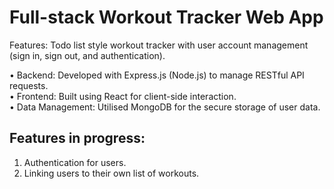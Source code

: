 # Full-stack Workout Tracker Web App
Features: Todo list style workout tracker with user account management (sign in, sign out, and authentication).

•	Backend: Developed with Express.js (Node.js) to manage RESTful API requests.<br>
•	Frontend: Built using React for client-side interaction.<br>
•	Data Management: Utilised MongoDB for the secure storage of user data.

## Features in progress:
1. Authentication for users.
2. Linking users to their own list of workouts.
